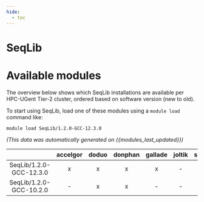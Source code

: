 ```yaml
---
hide:
  - toc
---
```


SeqLib
======

# Available modules


The overview below shows which SeqLib installations are available per HPC-UGent Tier-2 cluster, ordered based on software version (new to old).

To start using SeqLib, load one of these modules using a `module load` command like:

```shell
module load SeqLib/1.2.0-GCC-12.3.0
```

*(This data was automatically generated on {{modules_last_updated}})*  

| |accelgor|doduo|donphan|gallade|joltik|shinx|skitty|
| :---: | :---: | :---: | :---: | :---: | :---: | :---: | :---: |
|SeqLib/1.2.0-GCC-12.3.0|x|x|x|x|-|x|x|
|SeqLib/1.2.0-GCC-10.2.0|-|x|x|-|-|-|-|

